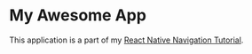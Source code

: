 # My Awesome App

This application is a part of my [React Native Navigation Tutorial](http://svitlanagalianova.blogspot.ca/2018/02/til-react-native-and-android-tutorial.html).

